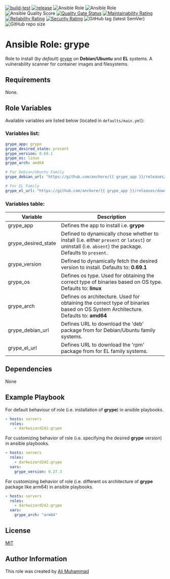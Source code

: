 [![build-test](https://github.com/darkwizard242/ansible-role-grype/workflows/build-and-test/badge.svg?branch=master)](https://github.com/darkwizard242/ansible-role-grype/actions?query=workflow%3Abuild-and-test) [![release](https://github.com/darkwizard242/ansible-role-grype/workflows/release/badge.svg)](https://github.com/darkwizard242/ansible-role-grype/actions?query=workflow%3Arelease) ![Ansible Role](https://img.shields.io/ansible/role/57357?color=dark%20green%20) ![Ansible Role](https://img.shields.io/ansible/role/d/57357?label=role%20downloads) ![Ansible Quality Score](https://img.shields.io/ansible/quality/57357?label=ansible%20quality%20score) [![Quality Gate Status](https://sonarcloud.io/api/project_badges/measure?project=ansible-role-grype&metric=alert_status)](https://sonarcloud.io/dashboard?id=ansible-role-grype) [![Maintainability Rating](https://sonarcloud.io/api/project_badges/measure?project=ansible-role-grype&metric=sqale_rating)](https://sonarcloud.io/dashboard?id=ansible-role-grype) [![Reliability Rating](https://sonarcloud.io/api/project_badges/measure?project=ansible-role-grype&metric=reliability_rating)](https://sonarcloud.io/dashboard?id=ansible-role-grype) [![Security Rating](https://sonarcloud.io/api/project_badges/measure?project=ansible-role-grype&metric=security_rating)](https://sonarcloud.io/dashboard?id=ansible-role-grype) ![GitHub tag (latest SemVer)](https://img.shields.io/github/tag/darkwizard242/ansible-role-grype?label=release) ![GitHub repo size](https://img.shields.io/github/repo-size/darkwizard242/ansible-role-grype?color=orange&style=flat-square)

# Ansible Role: grype

Role to install (_by default_) [grype](https://github.com/anchore/grype) on **Debian/Ubuntu** and **EL** systems. A vulnerability scanner for container images and filesystems.

## Requirements

None.

## Role Variables

Available variables are listed below (located in `defaults/main.yml`):

### Variables list:

```yaml
grype_app: grype
grype_desired_state: present
grype_version: 0.69.1
grype_os: linux
grype_arch: amd64

# For Debian/Ubuntu Family
grype_debian_url: "https://github.com/anchore/{{ grype_app }}/releases/download/v{{ grype_version }}/{{ grype_app }}_{{ grype_version }}_{{ grype_os }}_{{ grype_arch }}.deb"

# For EL Family
grype_el_url: "https://github.com/anchore/{{ grype_app }}/releases/download/v{{ grype_version }}/{{ grype_app }}_{{ grype_version }}_{{ grype_os }}_{{ grype_arch }}.rpm"
```

### Variables table:

Variable            | Description
------------------- | ----------------------------------------------------------------------------------------------------------------------------------------------------
grype_app           | Defines the app to install i.e. **grype**
grype_desired_state | Defined to dynamically chose whether to install (i.e. either `present` or `latest`) or uninstall (i.e. `absent`) the package. Defaults to `present`.
grype_version       | Defined to dynamically fetch the desired version to install. Defaults to: **0.69.1**
grype_os            | Defines os type. Used for obtaining the correct type of binaries based on OS type. Defaults to: **linux**
grype_arch          | Defines os architecture. Used for obtaining the correct type of binaries based on OS System Architecture. Defaults to: **amd64**
grype_debian_url    | Defines URL to download the 'deb' package from for Debian/Ubuntu family systems.
grype_el_url        | Defines URL to download the 'rpm' package from for EL family systems.

## Dependencies

None

## Example Playbook

For default behaviour of role (i.e. installation of **grype**) in ansible playbooks.

```yaml
- hosts: servers
  roles:
    - darkwizard242.grype
```

For customizing behavior of role (i.e. specifying the desired **grype** version) in ansible playbooks.

```yaml
- hosts: servers
  roles:
    - darkwizard242.grype
  vars:
    grype_version: 0.27.3
```

For customizing behavior of role (i.e. different os architecture of **grype** package like arm64) in ansible playbooks.

```yaml
- hosts: servers
  roles:
    - darkwizard242.grype
  vars:
    grype_arch: "arm64"
```

## License

[MIT](https://github.com/darkwizard242/ansible-role-grype/blob/master/LICENSE)

## Author Information

This role was created by [Ali Muhammad](https://www.alimuhammad.dev)
